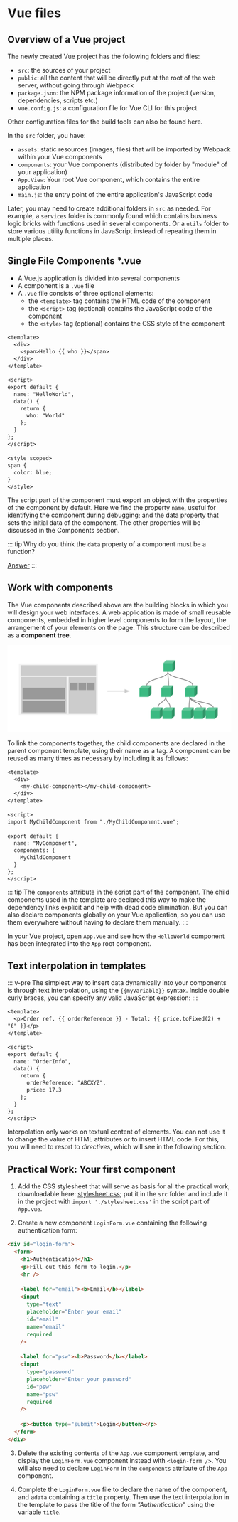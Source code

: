 # Vue files

## Overview of a Vue project

The newly created Vue project has the following folders and files:

- `src`: the sources of your project
- `public`: all the content that will be directly put at the root of the web server, without going through Webpack
- `package.json`: the NPM package information of the project (version, dependencies, scripts etc.)
- `vue.config.js`: a configuration file for Vue CLI for this project

Other configuration files for the build tools can also be found here.

In the `src` folder, you have:

- `assets`: static resources (images, files) that will be imported by Webpack within your Vue components
- `components`: your Vue components (distributed by folder by "module" of your application)
- `App.View`: Your root Vue component, which contains the entire application
- `main.js`: the entry point of the entire application's JavaScript code

Later, you may need to create additional folders in `src` as needed. For example, a `services` folder is commonly found which contains business logic bricks with functions used in several components. Or a `utils` folder to store various utility functions in JavaScript instead of repeating them in multiple places.

## Single File Components \*.vue

- A Vue.js application is divided into several components
- A component is a `.vue` file
- A `.vue` file consists of three optional elements:
  - the `<template>` tag contains the HTML code of the component
  - the `<script>` tag (optional) contains the JavaScript code of the component
  - the `<style>` tag (optional) contains the CSS style of the component

```vue
<template>
  <div>
    <span>Hello {{ who }}</span>
  </div>
</template>

<script>
export default {
  name: "HelloWorld",
  data() {
    return {
      who: "World"
    };
  }
};
</script>

<style scoped>
span {
  color: blue;
}
</style>
```

The script part of the component must export an object with the properties of the component by default. Here we find the property `name`, useful for identifying the component during debugging; and the data property that sets the initial data of the component. The other properties will be discussed in the Components section.

::: tip
Why do you think the `data` property of a component must be a function?

[Answer](https://vuejs.org/v2/guide/components.html#data-Must-Be-a-Function)
:::

## Work with components

The Vue components described above are the building blocks in which you will design your web interfaces. A web application is made of small reusable components, embedded in higher level components to form the layout, the arrangement of your elements on the page. This structure can be described as a **component tree**.

![Component tree](../assets/component-tree.png)

To link the components together, the child components are declared in the parent component template, using their name as a tag. A component can be reused as many times as necessary by including it as follows:

```vue
<template>
  <div>
    <my-child-component></my-child-component>
  </div>
</template>

<script>
import MyChildComponent from "./MyChildComponent.vue";

export default {
  name: "MyComponent",
  components: {
    MyChildComponent
  }
};
</script>
```

::: tip
The `components` attribute in the script part of the component. The child components used in the template are declared this way to make the dependency links explicit and help with dead code elimination. But you can also declare components globally on your Vue application, so you can use them everywhere without having to declare them manually.
:::

In your Vue project, open `App.vue` and see how the `HelloWorld` component has been integrated into the `App` root component.

## Text interpolation in templates

::: v-pre
The simplest way to insert data dynamically into your components is through text interpolation, using the `{{myVariable}}` syntax. Inside double curly braces, you can specify any valid JavaScript expression:
:::

```vue
<template>
  <p>Order ref. {{ orderReference }} - Total: {{ price.toFixed(2) + "€" }}</p>
</template>

<script>
export default {
  name: "OrderInfo",
  data() {
    return {
      orderReference: "ABCXYZ",
      price: 17.3
    };
  }
};
</script>
```

Interpolation only works on textual content of elements. You can not use it to change the value of HTML attributes or to insert HTML code. For this, you will need to resort to _directives_, which will see in the following section.

## Practical Work: Your first component

1. Add the CSS stylesheet that will serve as basis for all the practical work, downloadable here: [stylesheet.css](https://worldline.github.io/vuejs-training/stylesheet.css); put it in the `src` folder and include it in the project with `import './stylesheet.css'` in the script part of `App.vue`.

2. Create a new component `LoginForm.vue` containing the following authentication form:

```html
<div id="login-form">
  <form>
    <h1>Authentication</h1>
    <p>Fill out this form to login.</p>
    <hr />

    <label for="email"><b>Email</b></label>
    <input
      type="text"
      placeholder="Enter your email"
      id="email"
      name="email"
      required
    />

    <label for="psw"><b>Password</b></label>
    <input
      type="password"
      placeholder="Enter your password"
      id="psw"
      name="psw"
      required
    />

    <p><button type="submit">Login</button></p>
  </form>
</div>
```

3. Delete the existing contents of the `App.vue` component template, and display the `LoginForm.vue` component instead with `<login-form />`. You will also need to declare `LoginForm` in the `components` attribute of the `App` component.

4. Complete the `LoginForm.vue` file to declare the name of the component, and a`data` containing a `title` property. Then use the text interpolation in the template to pass the title of the form _"Authentication"_ using the variable `title`.

